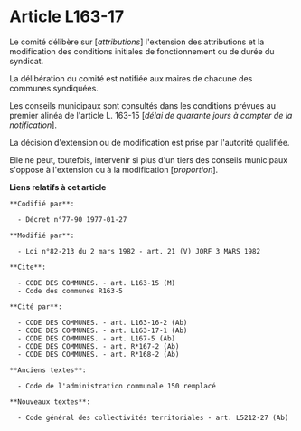 # Article L163-17

Le comité délibère sur [*attributions*] l'extension des attributions et la modification des conditions initiales de
fonctionnement ou de durée du syndicat.

La délibération du comité est notifiée aux maires de chacune des communes syndiquées.

Les conseils municipaux sont consultés dans les conditions prévues au premier alinéa de l'article L. 163-15 [*délai de
quarante jours à compter de la notification*].

La décision d'extension ou de modification est prise par l'autorité qualifiée.

Elle ne peut, toutefois, intervenir si plus d'un tiers des conseils municipaux s'oppose à l'extension ou à la modification
[*proportion*].

**Liens relatifs à cet article**

	**Codifié par**:

	  - Décret n°77-90 1977-01-27

	**Modifié par**:

	  - Loi n°82-213 du 2 mars 1982 - art. 21 (V) JORF 3 MARS 1982

	**Cite**:

	  - CODE DES COMMUNES. - art. L163-15 (M)
	  - Code des communes R163-5

	**Cité par**:

	  - CODE DES COMMUNES. - art. L163-16-2 (Ab)
	  - CODE DES COMMUNES. - art. L163-17-1 (Ab)
	  - CODE DES COMMUNES. - art. L167-5 (Ab)
	  - CODE DES COMMUNES. - art. R*167-2 (Ab)
	  - CODE DES COMMUNES. - art. R*168-2 (Ab)

	**Anciens textes**:

	  - Code de l'administration communale 150 remplacé

	**Nouveaux textes**:

	  - Code général des collectivités territoriales - art. L5212-27 (Ab)
